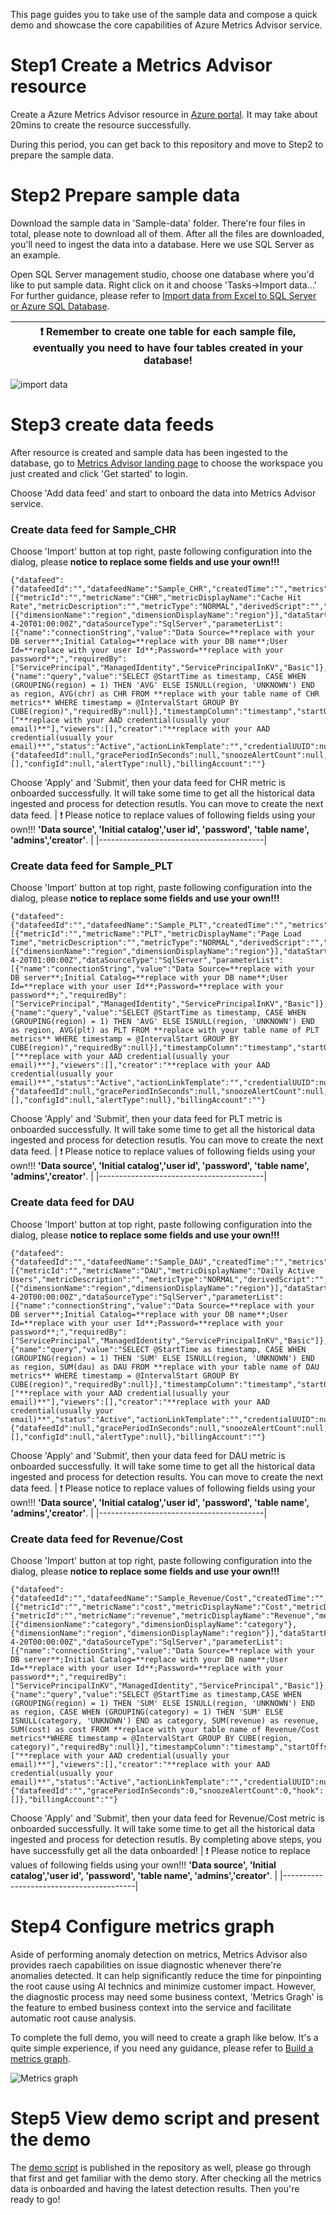 This page guides you to take use of the sample data and compose a quick demo and showcase the core capabilities of Azure Metrics Advisor service. 

# Step1 Create a Metrics Advisor resource
Create a Azure Metrics Advisor resource in [Azure portal](https://ms.portal.azure.com/#create/Microsoft.CognitiveServicesMetricsAdvisor). It may take about 20mins to create the resource successfully. 

During this period, you can get back to this repository and move to Step2 to prepare the sample data. 

# Step2 Prepare sample data
Download the sample data in 'Sample-data' folder. There're four files in total, please note to download all of them. After all the files are downloaded, you'll need to ingest the data into a database. Here we use SQL Server as an example. 

Open SQL Server management studio, choose one database where you'd like to put sample data. Right click on it and choose 'Tasks->Import data...' For further guidance, please refer to [Import data from Excel to SQL Server or Azure SQL Database](https://docs.microsoft.com/en-us/sql/relational-databases/import-export/import-data-from-excel-to-sql?view=sql-server-ver15).

| :exclamation: Remember to create one table for each sample file, eventually you need to have **four tables** created in your database!  |
|-----------------------------------------|

![import data](../media/import_data.png)

# Step3 create data feeds
After resource is created and sample data has been ingested to the database, go to [Metrics Advisor landing page](https://metricsadvisor.azurewebsites.net) to choose the workspace you just created and click 'Get started' to login. 

Choose 'Add data feed' and start to onboard the data into Metrics Advisor service. 

### Create data feed for Sample_CHR
Choose 'Import' button at top right, paste following configuration into the dialog, please **notice to replace some fields and use your own!!!**

```
{"datafeed":{"datafeedId":"","datafeedName":"Sample_CHR","createdTime":"","metrics":[{"metricId":"","metricName":"CHR","metricDisplayName":"Cache Hit Rate","metricDescription":"","metricType":"NORMAL","derivedScript":"","seriesCount":10}],"dimensions":[{"dimensionName":"region","dimensionDisplayName":"region"}],"dataStartFrom":"2022-4-20T01:00:00Z","dataSourceType":"SqlServer","parameterList":[{"name":"connectionString","value":"Data Source=**replace with your DB server**;Initial Catalog=**replace with your DB name**;User Id=**replace with your user Id**;Password=**replace with your password**;","requiredBy":["ServicePrincipal","ManagedIdentity","ServicePrincipalInKV","Basic"]},{"name":"query","value":"SELECT @StartTime as timestamp, CASE WHEN (GROUPING(region) = 1) THEN 'AVG' ELSE ISNULL(region, 'UNKNOWN') END as region, AVG(chr) as CHR FROM **replace with your table name of CHR metrics** WHERE timestamp = @IntervalStart GROUP BY CUBE(region)","requiredBy":null}],"timestampColumn":"timestamp","startOffsetInSeconds":0,"maxQueryPerMinute":30,"detectionStartTime":null,"granularityName":"Hourly","granularityAmount":null,"allUpIdentification":"AVG","needRollup":"RollupByUser","fillMissingPointForAd":"AutoFillValue","fillMissingPointForAdValue":0,"rollUpMethod":"None","extendedDimensions":null,"rollUpColumns":"","datafeedDescription":"","stopRetryAfterInSeconds":-1,"minRetryIntervalInSeconds":-1,"maxConcurrency":-1,"viewMode":"Private","admins":["**replace with your AAD credential(usually your email)**"],"viewers":[],"creator":"**replace with your AAD credential(usually your email)**","status":"Active","actionLinkTemplate":"","credentialUUID":null,"authenticationType":"Basic","enableAD":true,"enableIngestion":true,"maxDataRetention":-1,"isAdmin":true,"migrationType":0,"ingestionType":"Batch","datapointCount":63750},"delayAlertConfig":{"datafeedId":null,"gracePeriodInSeconds":null,"snoozeAlertCount":null,"hook":[],"configId":null,"alertType":null},"billingAccount":""}
```
Choose 'Apply' and 'Submit', then your data feed for CHR metric is onboarded successfully. It will take some time to get all the historical data ingested and process for detection resutls. You can move to create the next data feed.
| :exclamation: Please notice to replace values of following fields using your own!!! **'Data source', 'Initial catalog','user id', 'password', 'table name', 'admins','creator'**. |
|-----------------------------------------|

### Create data feed for Sample_PLT
Choose 'Import' button at top right, paste following configuration into the dialog, please **notice to replace some fields and use your own!!!**

```
{"datafeed":{"datafeedId":"","datafeedName":"Sample_PLT","createdTime":"","metrics":[{"metricId":"","metricName":"PLT","metricDisplayName":"Page Load Time","metricDescription":"","metricType":"NORMAL","derivedScript":"","seriesCount":10}],"dimensions":[{"dimensionName":"region","dimensionDisplayName":"region"}],"dataStartFrom":"2022-4-20T01:00:00Z","dataSourceType":"SqlServer","parameterList":[{"name":"connectionString","value":"Data Source=**replace with your DB server**;Initial Catalog=**replace with your DB name**;User Id=**replace with your user Id**;Password=**replace with your password**;","requiredBy":["ServicePrincipal","ManagedIdentity","ServicePrincipalInKV","Basic"]},{"name":"query","value":"SELECT @StartTime as timestamp, CASE WHEN (GROUPING(region) = 1) THEN 'AVG' ELSE ISNULL(region, 'UNKNOWN') END as region, AVG(plt) as PLT FROM **replace with your table name of PLT metrics** WHERE timestamp = @IntervalStart GROUP BY CUBE(region)","requiredBy":null}],"timestampColumn":"timestamp","startOffsetInSeconds":0,"maxQueryPerMinute":30,"detectionStartTime":null,"granularityName":"Hourly","granularityAmount":null,"allUpIdentification":"AVG","needRollup":"RollupByUser","fillMissingPointForAd":"AutoFillValue","fillMissingPointForAdValue":0,"rollUpMethod":"None","extendedDimensions":null,"rollUpColumns":"","datafeedDescription":"","stopRetryAfterInSeconds":-1,"minRetryIntervalInSeconds":-1,"maxConcurrency":-1,"viewMode":"Private","admins":["**replace with your AAD credential(usually your email)**"],"viewers":[],"creator":"**replace with your AAD credential(usually your email)**","status":"Active","actionLinkTemplate":"","credentialUUID":null,"authenticationType":"Basic","enableAD":true,"enableIngestion":true,"maxDataRetention":-1,"isAdmin":true,"migrationType":0,"ingestionType":"Batch","datapointCount":63750},"delayAlertConfig":{"datafeedId":null,"gracePeriodInSeconds":null,"snoozeAlertCount":null,"hook":[],"configId":null,"alertType":null},"billingAccount":""}
```
Choose 'Apply' and 'Submit', then your data feed for PLT metric is onboarded successfully. It will take some time to get all the historical data ingested and process for detection resutls. You can move to create the next data feed.
| :exclamation: Please notice to replace values of following fields using your own!!! **'Data source', 'Initial catalog','user id', 'password', 'table name', 'admins','creator'**. |
|-----------------------------------------|

### Create data feed for DAU
Choose 'Import' button at top right, paste following configuration into the dialog, please **notice to replace some fields and use your own!!!**

```
{"datafeed":{"datafeedId":"","datafeedName":"Sample_DAU","createdTime":"","metrics":[{"metricId":"","metricName":"DAU","metricDisplayName":"Daily Active Users","metricDescription":"","metricType":"NORMAL","derivedScript":"","seriesCount":10}],"dimensions":[{"dimensionName":"region","dimensionDisplayName":"region"}],"dataStartFrom":"2022-4-20T00:00:00Z","dataSourceType":"SqlServer","parameterList":[{"name":"connectionString","value":"Data Source=**replace with your DB server**;Initial Catalog=**replace with your DB name**;User Id=**replace with your user Id**;Password=**replace with your password**;","requiredBy":["ServicePrincipal","ManagedIdentity","ServicePrincipalInKV","Basic"]},{"name":"query","value":"SELECT @StartTime as timestamp, CASE WHEN (GROUPING(region) = 1) THEN 'SUM' ELSE ISNULL(region, 'UNKNOWN') END as region, SUM(dau) as DAU FROM **replace with your table name of DAU metrics** WHERE timestamp = @IntervalStart GROUP BY CUBE(region)","requiredBy":null}],"timestampColumn":"timestamp","startOffsetInSeconds":0,"maxQueryPerMinute":30,"detectionStartTime":null,"granularityName":"Daily","granularityAmount":null,"allUpIdentification":"SUM","needRollup":"RollupByUser","fillMissingPointForAd":"AutoFillValue","fillMissingPointForAdValue":0,"rollUpMethod":"None","extendedDimensions":null,"rollUpColumns":"","datafeedDescription":"","stopRetryAfterInSeconds":-1,"minRetryIntervalInSeconds":-1,"maxConcurrency":-1,"viewMode":"Private","admins":["**replace with your AAD credential(usually your email)**"],"viewers":[],"creator":"**replace with your AAD credential(usually your email)**","status":"Active","actionLinkTemplate":"","credentialUUID":null,"authenticationType":"Basic","enableAD":true,"enableIngestion":true,"maxDataRetention":-1,"isAdmin":true,"migrationType":0,"ingestionType":"Batch","datapointCount":63750},"delayAlertConfig":{"datafeedId":null,"gracePeriodInSeconds":null,"snoozeAlertCount":null,"hook":[],"configId":null,"alertType":null},"billingAccount":""}
```
Choose 'Apply' and 'Submit', then your data feed for DAU metric is onboarded successfully. It will take some time to get all the historical data ingested and process for detection results. You can move to create the next data feed.
| :exclamation: Please notice to replace values of following fields using your own!!! **'Data source', 'Initial catalog','user id', 'password', 'table name', 'admins','creator'**. |
|-----------------------------------------|

### Create data feed for Revenue/Cost
Choose 'Import' button at top right, paste following configuration into the dialog, please **notice to replace some fields and use your own!!!**

```
{"datafeed":{"datafeedId":"","datafeedName":"Sample_Revenue/Cost","createdTime":"","metrics":[{"metricId":"","metricName":"cost","metricDisplayName":"Cost","metricDescription":"","metricType":"NORMAL","derivedScript":"","seriesCount":88},{"metricId":"","metricName":"revenue","metricDisplayName":"Revenue","metricDescription":"","metricType":"NORMAL","derivedScript":"","seriesCount":88}],"dimensions":[{"dimensionName":"category","dimensionDisplayName":"category"},{"dimensionName":"region","dimensionDisplayName":"region"}],"dataStartFrom":"2022-4-20T00:00:00Z","dataSourceType":"SqlServer","parameterList":[{"name":"connectionString","value":"Data Source=**replace with your DB server**;Initial Catalog=**replace with your DB name**;User Id=**replace with your user Id**;Password=**replace with your password**;","requiredBy":["ServicePrincipalInKV","ManagedIdentity","ServicePrincipal","Basic"]},{"name":"query","value":"SELECT @StartTime as timestamp,CASE WHEN (GROUPING(region) = 1) THEN 'SUM' ELSE ISNULL(region, 'UNKNOWN') END as region, CASE WHEN (GROUPING(category) = 1) THEN 'SUM' ELSE ISNULL(category, 'UNKNOWN') END as category, SUM(revenue) as revenue, SUM(cost) as cost FROM **replace with your table name of Revenue/Cost metrics**WHERE timestamp = @IntervalStart GROUP BY CUBE(region, category)","requiredBy":null}],"timestampColumn":"timestamp","startOffsetInSeconds":0,"maxQueryPerMinute":30,"detectionStartTime":null,"granularityName":"Daily","granularityAmount":null,"allUpIdentification":"SUM","needRollup":"RollupByUser","fillMissingPointForAd":"AutoFillValue","fillMissingPointForAdValue":0,"rollUpMethod":"None","extendedDimensions":null,"rollUpColumns":"","datafeedDescription":"","stopRetryAfterInSeconds":-1,"minRetryIntervalInSeconds":-1,"maxConcurrency":-1,"viewMode":"Private","admins":["**replace with your AAD credential(usually your email)**"],"viewers":[],"creator":"**replace with your AAD credential(usually your email)**","status":"Active","actionLinkTemplate":"","credentialUUID":null,"authenticationType":"Basic","enableAD":true,"enableIngestion":true,"maxDataRetention":-1,"isAdmin":true,"migrationType":0,"ingestionType":"Batch","datapointCount":31152},"delayAlertConfig":{"datafeedId":"","gracePeriodInSeconds":0,"snoozeAlertCount":0,"hook":[]},"billingAccount":""}
```
Choose 'Apply' and 'Submit', then your data feed for Revenue/Cost metric is onboarded successfully. It will take some time to get all the historical data ingested and process for detection resutls. By completing above steps, you have successfully get all the data onboarded!
| :exclamation: Please notice to replace values of following fields using your own!!! **'Data source', 'Initial catalog','user id', 'password', 'table name', 'admins','creator'**. |
|-----------------------------------------|


# Step4 Configure metrics graph
Aside of performing anomaly detection on metrics, Metrics Advisor also provides raech capabilities on issue diagnostic whenever there're anomalies detected. It can help significantly reduce the time for pinpointing the root cause using AI technics and minimize customer impact. However, the diagnostic process may need some business context, 'Metrics Gragh' is the feature to embed business context into the service and facilitate automatic root cause analysis. 

To complete the full demo, you will need to create a graph like below. It's a quite simple experience, if you need any guidance, please refer to [Build a metrics graph](https://docs.microsoft.com/en-us/azure/applied-ai-services/metrics-advisor/how-tos/metrics-graph).

![Metrics graph](../media/metrics_graph.png)

# Step5 View demo script and present the demo
The [demo script](Demo_script.md) is published in the repository as well, please go through that first and get familiar with the demo story. After checking all the metrics data is onboarded and having the latest detection results. Then you're ready to go!